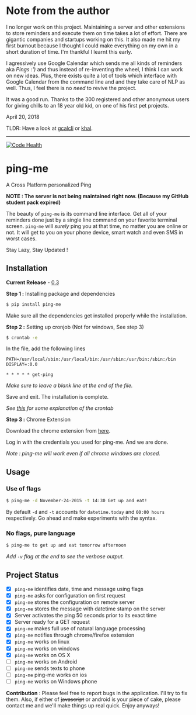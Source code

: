 
# Note from the author

I no longer work on this project. Maintaining a server and other extensions to store reminders and execute them on time takes a lot of effort. There are gigantic companies and startups working on this. It also made me hit my first burnout because I thought I could make everything on my own in a short duration of time. I'm thankful I learnt this early.

I agressively use Google Calendar which sends me all kinds of reminders aka _Pings :')_ and thus instead of re-inventing the wheel, I think I can work on new ideas. Plus, there exists quite a lot of tools which interface with Google Calendar from the command line and and they take care of NLP as well. Thus, I feel there is no _need_ to revive the project.

It was a good run. Thanks to the 300 registered and other anonymous users for giving chills to an 18 year old kid, on one of his first pet projects.

April 20, 2018

TLDR: Have a look at [gcalcli](https://github.com/insanum/gcalcli) or [khal](https://github.com/pimutils/khal/blob/master/khal/cli.py).

---

[![Code Health](https://landscape.io/github/OrkoHunter/ping-me/master/landscape.svg?style=flat)](https://landscape.io/github/OrkoHunter/ping-me/master)
# ping-me
A Cross Platform personalized Ping

**NOTE : The server is not being maintained right now. (Because my GitHub student pack expired)**


The beauty of `ping-me` is its command line interface. Get all of your
reminders done just by a single line command on your favorite terminal
screen. `ping-me` will *surely* ping you at that time, no matter you
are online or not. It will get to you on your phone device, smart watch
and even SMS in worst cases.

Stay Lazy, Stay Updated !

## Installation

__Current Release__ - [0.3](https://github.com/OrkoHunter/ping-me/tree/v0.2)

__Step 1 :__ Installing package and dependencies
```sh
$ pip install ping-me
```
Make sure all the dependencies get installed properly while the installation.

__Step 2 :__ Setting up cronjob (Not for windows, See step 3)
```sh
$ crontab -e
```
In the file, add the following lines
```
PATH=/usr/local/sbin:/usr/local/bin:/usr/sbin:/usr/bin:/sbin:/bin
DISPLAY=:0.0

* * * * * get-ping
```
_Make sure to leave a blank line at the end of the file._

Save and exit. The installation is complete.

_See [this](https://github.com/OrkoHunter/ping-me/pull/22#issue-122990856) for
some explanation of the crontab_

__Step 3 :__ Chrome Extension

Download the chrome extension from [here](https://chrome.google.com/webstore/detail/ping-me/blcdkjncblkniknjkkcmlbfddeemidap).

Log in with the credentials you used for ping-me. And we are done.

_Note : ping-me will work even if all chrome windows are closed._

## Usage

### Use of flags
```sh
$ ping-me -d November-24-2015 -t 14:30 Get up and eat!
```
By default `-d` and `-t` accounts for `datetime.today` and `00:00 hours`
respectively. Go ahead and make experiments with the syntax.

### No flags, pure language
```sh
$ ping-me to get up and eat tomorrow afternoon
```

_Add `-v` flag at the end to see the verbose output._

## Project Status
 - [X] `ping-me` identifies date, time and message using flags
 - [X] `ping-me` asks for configuration on first request
 - [X] `ping-me` stores the configuration on remote server
 - [X] `ping-me` stores the message with datetime stamp on the server
 - [X] Server activates the ping 50 seconds prior to its exact time
 - [X] Server ready for a GET request
 - [X] `ping-me` makes full use of natural language processing
 - [X] `ping-me` notifies through chrome/firefox extension
 - [X] `ping-me` works on linux
 - [X] `ping-me` works on windows
 - [X] `ping-me` works on OS X
 - [ ] `ping-me` works on Android
 - [ ] `ping-me` sends texts to phone
 - [ ] `ping-me` ping-me works on ios
 - [ ] `ping-me` works on Windows phone

__Contribution__ : Please feel free to report bugs in the application. I'll try to fix them. Also, if either of ~~javascript~~ or android is your piece of cake, please contact me and we'll make things up real quick. Enjoy anyways!
